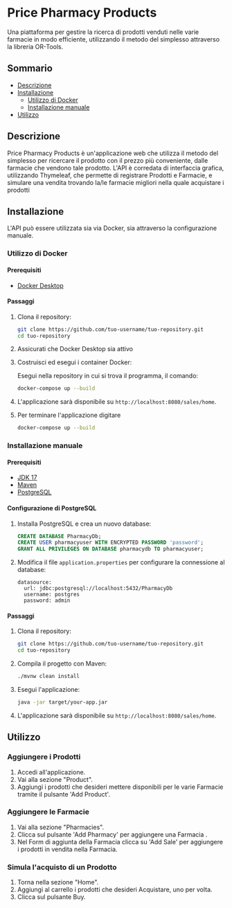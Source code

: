 # Price Pharmacy Products

Una piattaforma per gestire la ricerca di prodotti venduti nelle varie farmacie in modo efficiente, utilizzando il metodo del simplesso attraverso la libreria OR-Tools.

## Sommario
- [Descrizione](#descrizione)
- [Installazione](#installazione)
  - [Utilizzo di Docker](#utilizzo-di-docker)
  - [Installazione manuale](#installazione-manuale)
- [Utilizzo](#utilizzo)

## Descrizione

Price Pharmacy Products è un'applicazione web che utilizza il metodo del simplesso per ricercare il prodotto con il prezzo più conveniente, dalle farmacie che vendono tale prodotto. 
L'API è corredata di interfaccia grafica, utilizzando Thymeleaf, che permette di registrare Prodotti e Farmacie, e simulare una vendita trovando la/le farmacie migliori nella quale acquistare i prodotti 

## Installazione

L'API può essere utilizzata sia via Docker, sia attraverso la configurazione manuale.

### Utilizzo di Docker

#### Prerequisiti

- [Docker Desktop](https://www.docker.com/products/docker-desktop)

#### Passaggi

1. Clona il repository:

    ```bash
    git clone https://github.com/tuo-username/tuo-repository.git
    cd tuo-repository
    ```
2. Assicurati che Docker Desktop sia attivo

3. Costruisci ed esegui i container Docker:

   Esegui nella repository in cui si trova il programma, il comando:

    ```bash
    docker-compose up --build
    ```

4. L'applicazione sarà disponibile su `http://localhost:8080/sales/home`.

5. Per terminare l'applicazione digitare

    ```bash
    docker-compose up --build
    ```

### Installazione manuale

#### Prerequisiti

- [JDK 17](https://adoptium.net/)
- [Maven](https://maven.apache.org/)
- [PostgreSQL](https://www.postgresql.org/)

#### Configurazione di PostgreSQL

1. Installa PostgreSQL e crea un nuovo database:

    ```sql
    CREATE DATABASE PharmacyDb;
    CREATE USER pharmacyuser WITH ENCRYPTED PASSWORD 'password';
    GRANT ALL PRIVILEGES ON DATABASE pharmacydb TO pharmacyuser;
    ```

2. Modifica il file `application.properties` per configurare la connessione al database:

    ```properties
    datasource:
      url: jdbc:postgresql://localhost:5432/PharmacyDb
      username: postgres
      password: admin
    ```

#### Passaggi

1. Clona il repository:

    ```bash
    git clone https://github.com/tuo-username/tuo-repository.git
    cd tuo-repository
    ```

2. Compila il progetto con Maven:

    ```bash
    ./mvnw clean install
    ```

3. Esegui l'applicazione:

    ```bash
    java -jar target/your-app.jar
    ```

4. L'applicazione sarà disponibile su `http://localhost:8080/sales/home`.

## Utilizzo

### Aggiungere i Prodotti

1. Accedi all'applicazione.
2. Vai alla sezione "Product".
3. Aggiungi i prodotti che desideri mettere disponibili per le varie Farmacie tramite il pulsante 'Add Product'.


### Aggiungere le Farmacie

1. Vai alla sezione "Pharmacies".
2. Clicca sul pulsante 'Add Pharmacy' per aggiungere una Farmacia .
3. Nel Form di aggiunta della Farmacia clicca su 'Add Sale' per aggiungere i prodotti in vendita nella Farmacia.

### Simula l'acquisto di un Prodotto

1. Torna nella sezione "Home".
2. Aggiungi al carrello i prodotti che desideri Acquistare, uno per volta.
3. Clicca sul pulsante Buy.

